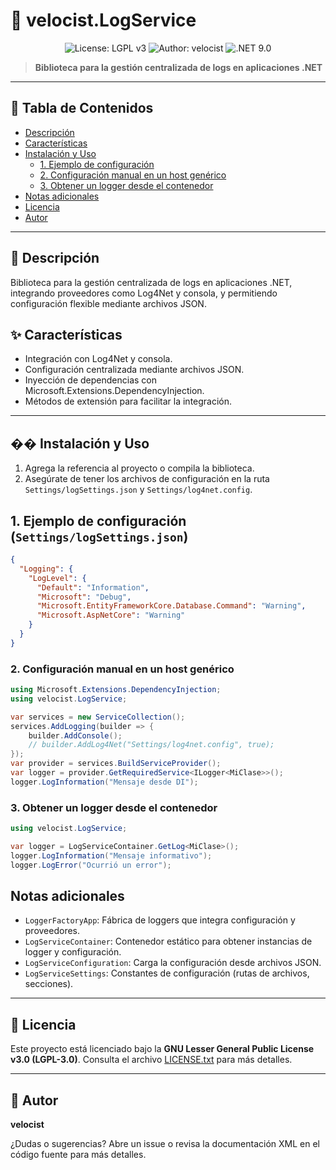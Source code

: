 # 🚀 velocist.LogService
<p align="center">
  <img src="https://img.shields.io/badge/License-LGPL%20v3-blue.svg" alt="License: LGPL v3">
  <img src="https://img.shields.io/badge/Author-velocist-green.svg" alt="Author: velocist">
  <img src="https://img.shields.io/badge/.NET-9.0-blueviolet" alt=".NET 9.0">
</p>

> **Biblioteca para la gestión centralizada de logs en aplicaciones .NET**
---

## 📑 Tabla de Contenidos
- [Descripción](#descripcion)
- [Características](#caracteristicas)
- [Instalación y Uso](#instalacion-y-uso) 
  - [1. Ejemplo de configuración](#1)
  - [2. Configuración manual en un host genérico](#2)
  - [3. Obtener un logger desde el contenedor](#3)
- [Notas adicionales](#notas-adicionales)
- [Licencia](#licencia)
- [Autor](#autor)

---

## 📝 Descripción<a name="descripcion"></a>

Biblioteca para la gestión centralizada de logs en aplicaciones .NET, integrando proveedores como Log4Net y consola, y permitiendo configuración flexible mediante archivos JSON.

## ✨ Características<a name="caracteristicas"></a>
- Integración con Log4Net y consola.
- Configuración centralizada mediante archivos JSON.
- Inyección de dependencias con Microsoft.Extensions.DependencyInjection.
- Métodos de extensión para facilitar la integración.

---

## �� Instalación y Uso<a name="instalacion-y-uso"></a>

1. Agrega la referencia al proyecto o compila la biblioteca.
2. Asegúrate de tener los archivos de configuración en la ruta `Settings/logSettings.json` y `Settings/log4net.config`.

## 1. Ejemplo de configuración (`Settings/logSettings.json`)<a name="1"></a>
```json
{
  "Logging": {
    "LogLevel": {
      "Default": "Information",
      "Microsoft": "Debug",
      "Microsoft.EntityFrameworkCore.Database.Command": "Warning",
      "Microsoft.AspNetCore": "Warning"
    }
  }
}
```

### 2. Configuración manual en un host genérico<a name="2"></a>
```csharp
using Microsoft.Extensions.DependencyInjection;
using velocist.LogService;

var services = new ServiceCollection();
services.AddLogging(builder => {
    builder.AddConsole();
    // builder.AddLog4Net("Settings/log4net.config", true);
});
var provider = services.BuildServiceProvider();
var logger = provider.GetRequiredService<ILogger<MiClase>>();
logger.LogInformation("Mensaje desde DI");
```

### 3. Obtener un logger desde el contenedor<a name="3"></a>
```csharp
using velocist.LogService;

var logger = LogServiceContainer.GetLog<MiClase>();
logger.LogInformation("Mensaje informativo");
logger.LogError("Ocurrió un error");
```

## Notas adicionales<a name="notas-adicionales"></a>
- `LoggerFactoryApp`: Fábrica de loggers que integra configuración y proveedores.
- `LogServiceContainer`: Contenedor estático para obtener instancias de logger y configuración.
- `LogServiceConfiguration`: Carga la configuración desde archivos JSON.
- `LogServiceSettings`: Constantes de configuración (rutas de archivos, secciones).

---

## 📝 Licencia<a name="licencia"></a>

Este proyecto está licenciado bajo la **GNU Lesser General Public License v3.0 (LGPL-3.0)**. Consulta el archivo [LICENSE.txt](./LICENSE.txt) para más detalles.

---

## 👤 Autor<a name="autor"></a>

**velocist**

¿Dudas o sugerencias? Abre un issue o revisa la documentación XML en el código fuente para más detalles.